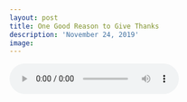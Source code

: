 ```yaml
---
layout: post
title: One Good Reason to Give Thanks
description: 'November 24, 2019'
image:
---
```


<audio controls preload="metadata">
  <source src="https://docs.google.com/uc?export=open&id=1-j4hj6lIv2ZtioLOcoTtNEzvqb_j0w67" type="audio/mp3">
Your browser does not support the audio element.
</audio>
